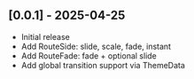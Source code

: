 ## [0.0.1] - 2025-04-25
- Initial release
- Add RouteSide: slide, scale, fade, instant
- Add RouteFade: fade + optional slide
- Add global transition support via ThemeData